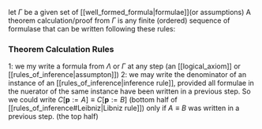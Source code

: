 let $\Gamma$ be a given set of [[well_formed_formula|formulae]](or assumptions)
A theorem calculation/proof from $\Gamma$ is any finite (ordered) sequence of formulase that can be written following these rules:

### Theorem Calculation Rules
1: we my write a formula from $\Lambda$ or $\Gamma$ at any step (an [[logical_axiom]] or [[rules_of_inference|assumpton]])
2: we may write the denominator of an instance of an [[rules_of_inference|inference rule]], provided all formulae in the nuerator of the same instance have been written in a previous step. So we could write $C[\textbf{p}:=A] \equiv C[\textbf{p}:=B]$ (bottom half of [[rules_of_inference#Leibniz|Libniz rule]]) only if $A \equiv B$ was written in a previous step. (the top half)